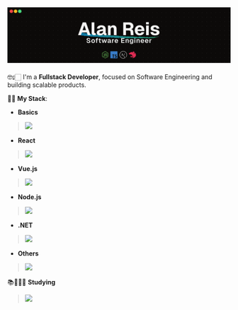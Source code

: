 ## ![](/cover.png)

🤓☝🏻 I'm a **Fullstack Developer**, focused on Software Engineering and building scalable products.

🧠🤖 **My Stack**:
- **Basics**
> ![](https://skillicons.dev/icons?i=ts,tailwind,sass,figma,postgresql,supabase,mongo,aws,docker,githubactions)
- **React** 
> ![](https://skillicons.dev/icons?i=react,next)
- **Vue.js**
> ![](https://skillicons.dev/icons?i=vue,pinia)
- **Node.js**
> ![](https://skillicons.dev/icons?i=nodejs,express,nestjs,jest,vitest,prisma,bun,elysia)
- **.NET**
> ![](https://skillicons.dev/icons?i=cs,dotnet)
- **Others**
> ![](https://skillicons.dev/icons?i=python,premiere,photoshop)

📚🧑🏻‍💻 **Studying**
> ![](https://skillicons.dev/icons?i=nuxt,graphql)




